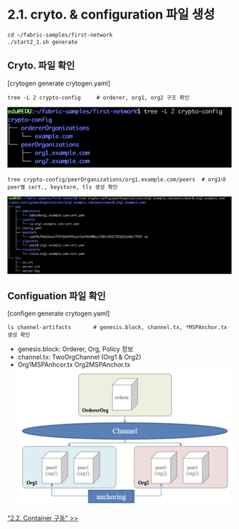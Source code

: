 # 2.1. cryto. & configuration 파일 생성

```shell
cd ~/fabric-samples/first-network
./start2_1.sh generate
```

## Cryto. 파일 확인
[crytogen generate crytogen.yaml]
```shell
tree -L 2 crypto-config     # orderer, org1, org2 구조 확인
```
![image1](https://github.com/skblockedu/edu19/blob/master/images/cryptoconfig1.png)

```shell
tree crypto-config/peerOrganizations/org1.example.com/peers  # org1내 peer별 cert., keystore, tls 생성 확인
```
![image1](https://github.com/skblockedu/edu19/blob/master/images/cryptoconfig2.png)


## Configuation 파일 확인
[configen generate crytogen.yaml]
```shell
ls channel-artifacts       # genesis.block, channel.tx, *MSPAnchor.tx 생성 확인
```
- genesis.block: Orderer, Org, Policy 정보
- channel.tx: TwoOrgChannel (Org1 & Org2)
- Org1MSPAnhcor.tx Org2MSPAnchor.tx
![network2](https://github.com/skblockedu/edu19/blob/master/images/network2.png)

["2.2. Container 구동" >>](https://github.com/skblockedu/edu19/blob/master/Session2_2.md)
